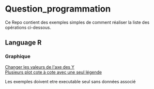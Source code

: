 # Question_programmation

Ce Repo contient des exemples simples de comment réaliser la liste des opérations ci-dessous.

## Language R
### Graphique

[Changer les valeurs de l'axe des Y](R/graphique/change_scale_Y.R)  
[Plusieurs plot cote à cote avec une seul légende](R/graphique/multiple_odd_plot_side_by_side_one_legend.R)  


Les exemples doivent etre executable seul sans données associé
